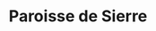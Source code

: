 ---
title: Paroisse de Sierre
name: Sierre
site: https://sierre.erev.ch/
territoire:
- Anniviers
- Noble-Contrée
- Sierre
NPA:
- 3960
- 3961
- 3968
- 3972
- 3973
- 3976
- 3977
meta:
- Ayer
- Chandolin
- Cuimey
- Fang
- Granges
- Grimentz
- La Comba
- La Combaz
- Les Morands
- Mayoux
- Miège
- Mission
- Mottec
- Muraz
- Niouc
- Noës
- Pinsec
- Pralong
- Saint-Jean
- Saint-Luc
- Soussillon
- St-Jean
- St-Luc
- Venthône
- Veyras
- Vissoie
- Zinal
ministres:
- Gilles Cavin
---